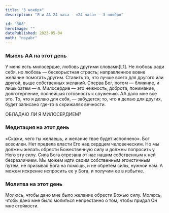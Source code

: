 ```yaml
---
title: "3 ноября"
description: "Я и АА 24 часа - «24 часа» — 3 ноября"

id: "308"
heroImage: ""
datePublished: 2023-05-04
moth: "noyabr"
---
```


### Мысль АА на этот день

У меня есть милосердие, любовь другими словами[L1]. Не любовь ради себя, но
любовь — бескорыстная страсть; направленное вовне желание помогать другим.
Ставить то, что лучше всего для другого или другой, выше собственных желаний.
Сперва Бог, потом — ближние, и лишь затем — я. Милосердие — это нежность,
доброта, понимание, долготерпение, полнейшая готовность к служению. АА дало
мне все это. То, что я делаю для себя, — забудется; то, что я делаю для
других, будет записано где-то в скрижалях вечности.

ОБЛАДАЮ ЛИ Я МИЛОСЕРДИЕМ?

### Медитация на этот день

«Скажи, чего ты желаешь, и желание твое будет исполнено». Бог всесилен. Нет
предела власти Его над сердцем человеческим. Но мы должны желать обрести
Божественную силу и должны попросить у Него эту силу. Сила Бога отрезана от
нас нашим собственным к ней безразличием. Мы можем идти своим собственным
эгоистичным путем, не призывая Бога на помощь, и не обретем силы, нужной нам.
А можем искренне испросить ее у Бога, и получим ее в избытке.

### Молитва на этот день

Молюсь, чтобы дано мне было желание обрести Божью силу. Молюсь, чтобы дано мне
было молиться непрестанно о том, чтобы придал Он мне стойкости.

